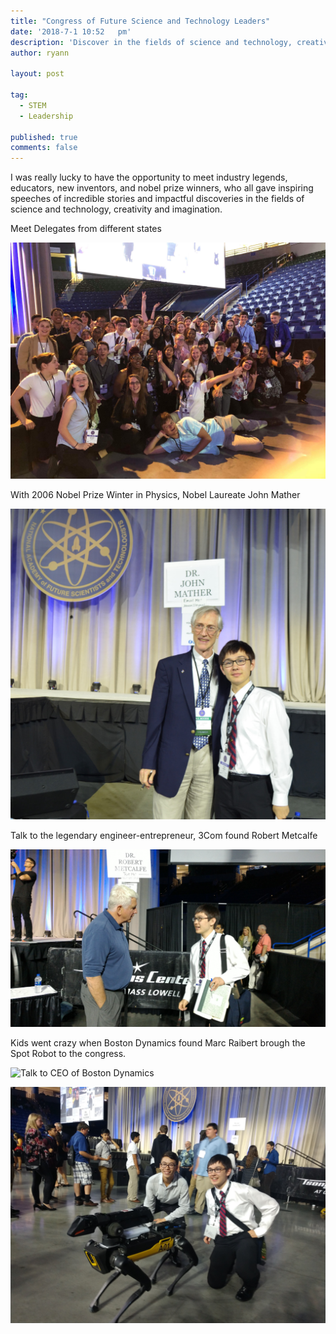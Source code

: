 ```yaml
---
title: "Congress of Future Science and Technology Leaders"
date: '2018-7-1 10:52	pm'
description: 'Discover in the fields of science and technology, creativity and imagination'
author: ryann	

layout: post

tag:
  - STEM
  - Leadership
  
published: true
comments: false
---
```



I was really lucky to have the opportunity to meet industry legends, educators, new inventors, and nobel prize winners, who all gave inspiring speeches of incredible stories and impactful discoveries in the fields of science and technology, creativity and imagination. 
  
Meet Delegates from different states

![Meet](/assets/images/posts/congress/group.jpeg)  

With 2006 Nobel Prize Winter in Physics, Nobel Laureate John Mather

![Talk to JonMather](/assets/images/posts/congress/JohcMather.JPG)

Talk to the legendary engineer-entrepreneur, 3Com found Robert Metcalfe 

![Talk to 3M CEO](/assets/images/posts/congress/RobertMetcalfe.jpg)

Kids went crazy when Boston Dynamics found Marc Raibert brough the Spot Robot to the congress. 

![Talk to CEO of Boston Dynamics](/assets/images/posts/congress/MarcRaibertBostonDynamics.JPG)

![Play with Robot](/assets/images/posts/congress/about-top.jpg)

